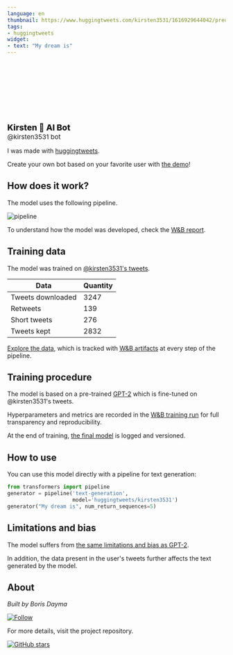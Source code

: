 ```yaml
---
language: en
thumbnail: https://www.huggingtweets.com/kirsten3531/1616929644042/predictions.png
tags:
- huggingtweets
widget:
- text: "My dream is"
---
```


<div>
<div style="width: 132px; height:132px; border-radius: 50%; background-size: cover; background-image: url('https://pbs.twimg.com/profile_images/1313934696947081216/YfAUpQP0_400x400.jpg')">
</div>
<div style="margin-top: 8px; font-size: 19px; font-weight: 800">Kirsten 🤖 AI Bot </div>
<div style="font-size: 15px">@kirsten3531 bot</div>
</div>

I was made with [huggingtweets](https://github.com/borisdayma/huggingtweets).

Create your own bot based on your favorite user with [the demo](https://colab.research.google.com/github/borisdayma/huggingtweets/blob/master/huggingtweets-demo.ipynb)!

## How does it work?

The model uses the following pipeline.

![pipeline](https://github.com/borisdayma/huggingtweets/blob/master/img/pipeline.png?raw=true)

To understand how the model was developed, check the [W&B report](https://wandb.ai/wandb/huggingtweets/reports/HuggingTweets-Train-a-Model-to-Generate-Tweets--VmlldzoxMTY5MjI).

## Training data

The model was trained on [@kirsten3531's tweets](https://twitter.com/kirsten3531).

| Data | Quantity |
| --- | --- |
| Tweets downloaded | 3247 |
| Retweets | 139 |
| Short tweets | 276 |
| Tweets kept | 2832 |

[Explore the data](https://wandb.ai/wandb/huggingtweets/runs/14p2ikaw/artifacts), which is tracked with [W&B artifacts](https://docs.wandb.com/artifacts) at every step of the pipeline.

## Training procedure

The model is based on a pre-trained [GPT-2](https://huggingface.co/gpt2) which is fine-tuned on @kirsten3531's tweets.

Hyperparameters and metrics are recorded in the [W&B training run](https://wandb.ai/wandb/huggingtweets/runs/3rp8pw0k) for full transparency and reproducibility.

At the end of training, [the final model](https://wandb.ai/wandb/huggingtweets/runs/3rp8pw0k/artifacts) is logged and versioned.

## How to use

You can use this model directly with a pipeline for text generation:

```python
from transformers import pipeline
generator = pipeline('text-generation',
                     model='huggingtweets/kirsten3531')
generator("My dream is", num_return_sequences=5)
```

## Limitations and bias

The model suffers from [the same limitations and bias as GPT-2](https://huggingface.co/gpt2#limitations-and-bias).

In addition, the data present in the user's tweets further affects the text generated by the model.

## About

*Built by Boris Dayma*

[![Follow](https://img.shields.io/twitter/follow/borisdayma?style=social)](https://twitter.com/intent/follow?screen_name=borisdayma)

For more details, visit the project repository.

[![GitHub stars](https://img.shields.io/github/stars/borisdayma/huggingtweets?style=social)](https://github.com/borisdayma/huggingtweets)
